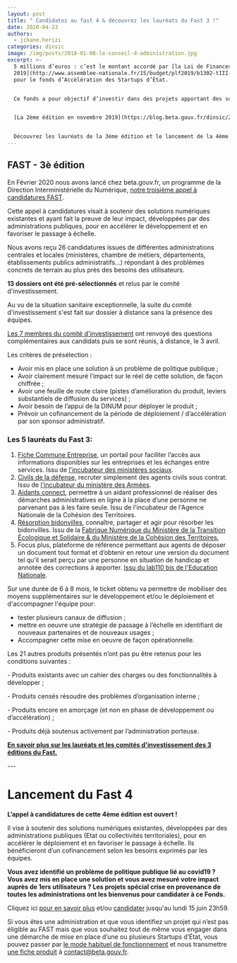 ```yaml
---
layout: post
title: " Candidatez au fast 4 & découvrez les lauréats du Fast 3 !"
date: 2020-04-23
authors:
  - jihane.herizi
categories: dinsic
image: /img/posts/2018-01-08-le-conseil-d-administration.jpg
excerpt: >-
  5 millions d’euros : c’est le montant accordé par [la Loi de Finances pour
  2019](http://www.assemblee-nationale.fr/15/budget/plf2019/b1302-tIII-a25.asp#P2071_138754)
  pour le fonds d’Accélération des Startups d’État.


  Ce fonds a pour objectif d’investir dans des projets apportant des solutions concrètes à des problèmes de politique publique.


  [La 2ème édition en novembre 2019](https://blog.beta.gouv.fr/dinsic/2019/10/01/postulez-au-fonds-d-acceleration-des-startups-d-etat-2eme-edition/) avait permis d’aboutir au financement de [4 Startups d’État et de Territoires](https://blog.beta.gouv.fr/general/2019/12/03/le-fast-2e-edition-a-ses-laureats/).


  Découvrez les lauréats de la 3ème édition et le lancement de la 4ème édition !
---
```

## FAST - 3è édition

En Février 2020 nous avons lancé chez beta.gouv.fr, un programme de la Direction Interministérielle du Numérique, [notre troisième appel à candidatures FAST](https://blog.beta.gouv.fr/dinsic/2020/01/29/postulez-au-fonds-d-acceleration-des-startups-d-etat-et-de-territoire-3eme-edition/).

Cette appel à candidatures visait à soutenir des solutions numériques existantes et ayant fait la preuve de leur impact, développées par des administrations publiques, pour en accélérer le développement et en favoriser le passage à échelle.

Nous avons reçu 26 candidatures issues de différentes administrations centrales et locales (ministères, chambre de métiers, départements, établissements publics administratifs…) répondant à des problèmes concrets de terrain au plus près des besoins des utilisateurs.

**13 dossiers ont été pré-sélectionnés** et relus par le comité d'investissement.

Au vu de la situation sanitaire exceptionnelle, la suite du comité d'investissement s'est fait sur dossier à distance sans la présence des équipes. 

[Les 7 membres du comité d'investissement](https://beta.gouv.fr/fast/promotion/01-fast.html) ont renvoyé des questions complémentaires aux candidats puis se sont réunis, à distance, le 3 avril. 

Les critères de présélection :

* Avoir mis en place une solution à un problème de politique publique ;
* Avoir clairement mesuré l’impact sur le réel de cette solution, de façon chiffrée ;
* Avoir une feuille de route claire (pistes d’amélioration du produit, leviers substantiels de diffusion du services) ;
* Avoir besoin de l’appui de la DINUM pour déployer le produit ;
* Prévoir un cofinancement de la période de déploiement / d’accélération par son sponsor administratif.

### **Les 5 lauréats du Fast 3:**

1. [Fiche Commune Entreprise](https://fce.fabrique.social.gouv.fr/login), un portail pour faciliter l’accès aux informations disponibles sur les entreprises et les échanges entre services. Issu de [l'incubateur des ministères sociaux](https://incubateur.social.gouv.fr/startups/fce). 
2. [Civils de la défense,](https://civilsdeladefense.fabnum.fr) recruter simplement des agents civils sous contrat. Issu de [l'incubateur du ministère des Armées](https://beta.gouv.fr/incubateurs/fabnumdef.html). 
3. [Aidants connect](https://aidantsconnect.beta.gouv.fr), permettre à un aidant professionnel de réaliser des démarches administratives en ligne à la place d’une personne ne parvenant pas à les faire seule. Issu de l'incubateur de l'Agence Nationale de la Cohésion des Territoires. 
4. [Résorption bidonvilles](https://resorption-bidonvilles.beta.gouv.fr/#/landing), connaître, partager et agir pour résorber les bidonvilles. Issu de la [Fabrique Numérique du Ministère de la Transition Écologique et Solidaire & du Ministère de la Cohésion des Territoires.](<1. https://beta.gouv.fr/incubateurs/mtes.html>)
5. Focus plus, plateforme de référence permettant aux agents de déposer un document tout format et d’obtenir en retour une version du document tel qu’il serait perçu par une personne en situation de handicap et annotée des corrections à apporter. [Issu du lab110 bis de l'Education Nationale](https://www.education.gouv.fr/presentation-du-110-bis-lab-d-innovation-de-l-education-nationale-11756). 

Sur une durée de 6 à 8 mois, le ticket obtenu va permettre de mobiliser des moyens supplémentaires sur le développement et/ou le déploiement et d'accompagner l'équipe pour:

* tester plusieurs canaux de diffusion ;
* mettre en oeuvre une stratégie de passage à l’échelle en identifiant de nouveaux partenaires et de nouveaux usages ;
* Accompagner cette mise en oeuvre de façon opérationnelle.

Les 21 autres produits présentés n’ont pas pu être retenus pour les conditions suivantes :

\- Produits existants avec un cahier des charges ou des fonctionnalités à développer ;

\- Produits censés résoudre des problèmes d’organisation interne ;

\- Produits encore en amorçage (et non en phase de développement ou d’accélération) ;

\- Produits déjà soutenus activement par l’administration porteuse.

**[En savoir plus sur les lauréats et les comités d'investissement des 3 éditions du Fast.](https://beta.gouv.fr/fast/promotion/01-fast.html)** 

\---

# Lancement du Fast 4

**L’appel à candidatures de cette 4ème édition est ouvert !**

Il vise à soutenir des solutions numériques existantes, développées par des administrations publiques (Etat ou collectivités territoriales), pour en accélérer le déploiement et en favoriser le passage à échelle. Ils bénéficieront d’un cofinancement selon les besoins exprimés par les équipes.

**Vous avez identifié un problème de politique publique lié au covid19 ? Vous avez mis en place une solution et vous avez mesuré votre impact auprès de 1ers utilisateurs ? Les projets spécial crise en provenance de toutes les administrations ont les bienvenus pour candidater à ce Fonds.**

Cliquez ici [pour en savoir plus](https://beta.gouv.fr/fast/) et/ou [candidater](https://www.demarches-simplifiees.fr/commencer/fast4) jusqu'au lundi 15 juin 23h59.

Si vous êtes une administration et que vous identifiez un projet qui n’est pas éligible au FAST mais que vous souhaitez tout de même vous engager dans une démarche de mise en place d’une ou plusieurs Startups d’État, vous pouvez passer par [le mode habituel de fonctionnement](https://beta.gouv.fr/content/docs/guide.pdf) et nous transmettre [une fiche produit](https://beta.gouv.fr/ficheproduit/) à [contact@beta.gouv.fr](mailto:contact@beta.gouv.fr).
